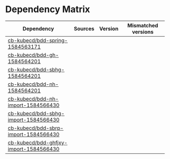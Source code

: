 # Dependency Matrix

Dependency | Sources | Version | Mismatched versions
---------- | ------- | ------- | -------------------
[cb-kubecd/bdd-spring-1584563171](https://github.com/cb-kubecd/bdd-spring-1584563171.git) |  | []() | 
[cb-kubecd/bdd-gh-1584564201](https://github.com/cb-kubecd/bdd-gh-1584564201.git) |  | []() | 
[cb-kubecd/bdd-sbhg-1584564201](https://github.com/cb-kubecd/bdd-sbhg-1584564201.git) |  | []() | 
[cb-kubecd/bdd-nh-1584564201](https://github.com/cb-kubecd/bdd-nh-1584564201.git) |  | []() | 
[cb-kubecd/bdd-nh-import-1584566430](https://github.com/cb-kubecd/bdd-nh-import-1584566430.git) |  | []() | 
[cb-kubecd/bdd-sbhg-import-1584566430](https://github.com/cb-kubecd/bdd-sbhg-import-1584566430.git) |  | []() | 
[cb-kubecd/bdd-sbrp-import-1584566430](https://github.com/cb-kubecd/bdd-sbrp-import-1584566430.git) |  | []() | 
[cb-kubecd/bdd-ghfjxy-import-1584566430](https://github.com/cb-kubecd/bdd-ghfjxy-import-1584566430.git) |  | []() | 
